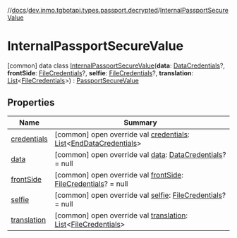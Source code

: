 //[docs](../../../index.md)/[dev.inmo.tgbotapi.types.passport.decrypted](../index.md)/[InternalPassportSecureValue](index.md)



# InternalPassportSecureValue  
 [common] data class [InternalPassportSecureValue](index.md)(**data**: [DataCredentials](../../dev.inmo.tgbotapi.types.passport.credentials/-data-credentials/index.md)?, **frontSide**: [FileCredentials](../../dev.inmo.tgbotapi.types.passport.credentials/-file-credentials/index.md)?, **selfie**: [FileCredentials](../../dev.inmo.tgbotapi.types.passport.credentials/-file-credentials/index.md)?, **translation**: [List](https://kotlinlang.org/api/latest/jvm/stdlib/kotlin.collections/-list/index.html)<[FileCredentials](../../dev.inmo.tgbotapi.types.passport.credentials/-file-credentials/index.md)>) : [PassportSecureValue](../-passport-secure-value/index.md)   


## Properties  
  
|  Name |  Summary | 
|---|---|
| <a name="dev.inmo.tgbotapi.types.passport.decrypted/InternalPassportSecureValue/credentials/#/PointingToDeclaration/"></a>[credentials](index.md#%5Bdev.inmo.tgbotapi.types.passport.decrypted%2FInternalPassportSecureValue%2Fcredentials%2F%23%2FPointingToDeclaration%2F%5D%2FProperties%2F625018081)| <a name="dev.inmo.tgbotapi.types.passport.decrypted/InternalPassportSecureValue/credentials/#/PointingToDeclaration/"></a> [common] open override val [credentials](index.md#%5Bdev.inmo.tgbotapi.types.passport.decrypted%2FInternalPassportSecureValue%2Fcredentials%2F%23%2FPointingToDeclaration%2F%5D%2FProperties%2F625018081): [List](https://kotlinlang.org/api/latest/jvm/stdlib/kotlin.collections/-list/index.html)<[EndDataCredentials](../../dev.inmo.tgbotapi.types.passport.credentials/-end-data-credentials/index.md)>   <br>|
| <a name="dev.inmo.tgbotapi.types.passport.decrypted/InternalPassportSecureValue/data/#/PointingToDeclaration/"></a>[data](data.md)| <a name="dev.inmo.tgbotapi.types.passport.decrypted/InternalPassportSecureValue/data/#/PointingToDeclaration/"></a> [common] open override val [data](data.md): [DataCredentials](../../dev.inmo.tgbotapi.types.passport.credentials/-data-credentials/index.md)? = null   <br>|
| <a name="dev.inmo.tgbotapi.types.passport.decrypted/InternalPassportSecureValue/frontSide/#/PointingToDeclaration/"></a>[frontSide](front-side.md)| <a name="dev.inmo.tgbotapi.types.passport.decrypted/InternalPassportSecureValue/frontSide/#/PointingToDeclaration/"></a> [common] open override val [frontSide](front-side.md): [FileCredentials](../../dev.inmo.tgbotapi.types.passport.credentials/-file-credentials/index.md)? = null   <br>|
| <a name="dev.inmo.tgbotapi.types.passport.decrypted/InternalPassportSecureValue/selfie/#/PointingToDeclaration/"></a>[selfie](selfie.md)| <a name="dev.inmo.tgbotapi.types.passport.decrypted/InternalPassportSecureValue/selfie/#/PointingToDeclaration/"></a> [common] open override val [selfie](selfie.md): [FileCredentials](../../dev.inmo.tgbotapi.types.passport.credentials/-file-credentials/index.md)? = null   <br>|
| <a name="dev.inmo.tgbotapi.types.passport.decrypted/InternalPassportSecureValue/translation/#/PointingToDeclaration/"></a>[translation](translation.md)| <a name="dev.inmo.tgbotapi.types.passport.decrypted/InternalPassportSecureValue/translation/#/PointingToDeclaration/"></a> [common] open override val [translation](translation.md): [List](https://kotlinlang.org/api/latest/jvm/stdlib/kotlin.collections/-list/index.html)<[FileCredentials](../../dev.inmo.tgbotapi.types.passport.credentials/-file-credentials/index.md)>   <br>|


